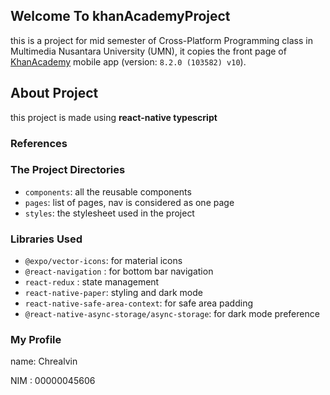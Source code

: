 ## Welcome To khanAcademyProject

this is a project for mid semester of Cross-Platform Programming class in Multimedia Nusantara University (UMN), it copies the front page of [KhanAcademy](https://play.google.com/store/apps/details?id=org.khanacademy.android&hl=en_CA) mobile app (version: `8.2.0 (103582) v10`).

## About Project

this project is made using **react-native typescript**

### References

### The Project Directories

- `components`: all the reusable components
- `pages`: list of pages, nav is considered as one page
- `styles`: the stylesheet used in the project

### Libraries Used

- `@expo/vector-icons`: for material icons
- `@react-navigation` : for bottom bar navigation
- `react-redux`       : state management
- `react-native-paper`: styling and dark mode
- `react-native-safe-area-context`: for safe area padding
- `@react-native-async-storage/async-storage`: for dark mode preference

### My Profile

name: Chrealvin

NIM : 00000045606